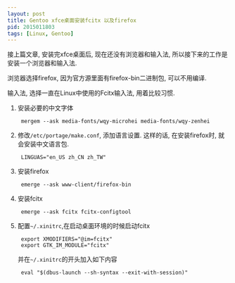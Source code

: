 ```yaml
---
layout: post
title: Gentoo xfce桌面安装fcitx 以及firefox
pid: 2015011803
tags: [Linux, Gentoo]
---
```


接上篇文章, 安装完xfce桌面后, 现在还没有浏览器和输入法, 所以接下来的工作是安装一个浏览器和输入法.

浏览器选择firefox, 因为官方源里面有firefox-bin二进制包, 可以不用编译.

输入法, 选择一直在Linux中使用的Fcitx输入法, 用着比较习惯.

1. 安装必要的中文字体

        mergem --ask media-fonts/wqy-microhei media-fonts/wqy-zenhei

2. 修改`/etc/portage/make.conf`, 添加语言设置. 这样的话, 在安装firefox时, 就会安装中文语言包.

        LINGUAS="en_US zh_CN zh_TW"

3. 安装firefox

        emerge --ask www-client/firefox-bin

4. 安装fcitx

        emerge --ask fcitx fcitx-configtool

5. 配置`~/.xinitrc`,在启动桌面环境的时候启动fcitx

        export XMODIFIERS="@im=fcitx"
        export GTK_IM_MODULE="fcitx"

    并在`~/.xinitrc`的开头加入如下内容

        eval "$(dbus-launch --sh-syntax --exit-with-session)"
